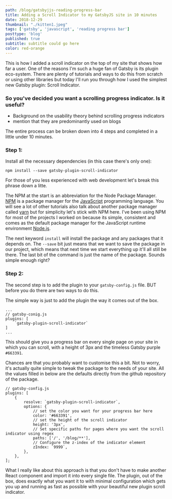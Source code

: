 ```yaml
---
path: /blog/gatsbyjjs-reading-progress-bar
title: Adding a Scroll Indicator to my GatsbyJS site in 10 minutes
date: 2018-12-29
thumbnail: "./kitten1.jpeg"
tags: ['gatsby', 'javascript', 'reading progress bar']
posttype: 'blog'
published: true
subtitle: subtitle could go here
color: red-orange
---
```


This is how I added a scroll indicator on the top of my site that shows how far a user. One of the reasons I'm such a huge fan of Gatsby is its plugin eco-system. There are plenty of tutorials and ways to do this from scratch or using other libraries but today I'll run you through how I used the simplest new Gatsby plugin: Scroll Indicator. 

### So you've decided you want a scrolling progress indicator. Is it useful?

- Background on the usability theory behind scrolling progress indicators
- mention that they are predominantly used on blogs


The entire process can be broken down into 4 steps and completed in a little under 10 minutes.

### Step 1: 

Install all the necessary dependencies (in this case there's only one):

```
npm install --save gatsby-plugin-scroll-indicator
```

For those of you less experienced with web development let's break this phrase down a litte. 

The NPM at the start is an abbreviation for the Node Package Manager. [NPM](link) is a package manager for the [JavaScript](link) programming language. You will see a lot of other tutorials also talk about another package manager called [yarn](link) but for simplicity let's stick with NPM here. I've been using NPM for most of the projects I worked on because its simple, consistent and comes as the default package manager for the JavaScript runtime environment [Node.js](link).

The next keyword `install` will install the package and any packages that it depends on. The `--save` bit just means that we want to save the package in our project, which means that next time we start everything up it'll all still be there. The last bit of the command is just the name of the package. Sounds simple enough right?

### Step 2: 

The second step is to add the plugin to your `gatsby-config.js` file. BUT before you do there are two ways to do this. 

The simple way is just to add the plugin the way it comes out of the box.

```
...
// gatsby-conig.js
plugins: [
    `gatsby-plugin-scroll-indicator`
]
...
```

This should give you a progress bar on every single page on your site in which you can scroll, with a height of 3px and the timeless Gatsby purple `#663391`.

Chances are that you probably want to customise this a bit. Not to worry, it's actually quite simple to tweak the package to the needs of your site. All the values filled in below are the defaults directly from the github repository of the package.

```
// gatsby-config.js
plugins: [
    {
        resolve: `gatsby-plugin-scroll-indicator`,
        options: {
            // set the color you want for your progress bar here
            color: '#663391', 
            // set the height of the scroll indicator
            height: '3px', 
            // Set specific paths for pages where you want the scroll indicator using regex
            paths: ['/', '/blog/**'],
            // Configure the z-index of the indicator element
            zIndex: `9999`,
        },
    },
];
```

What I really like about this approach is that you don't have to make another React component and import it into every single file. The plugin, out of the box, does exactly what you want it to with minimal configuration which gets you up and running as fast as possible with your beautiful new plugin scroll indicator. 